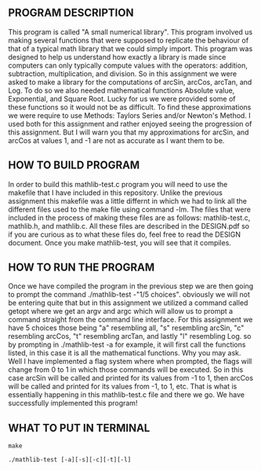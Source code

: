 PROGRAM DESCRIPTION
-------------------
This program is called "A small numerical library". This program 
involved us making several functions that were supposed to 
replicate the behaviour of that of a typical math library
that we could simply import. This program was designed to help
us understand how exactly a library is made since computers can
only typically compute values with the operators: addition, 
subtraction, multiplication, and division. So in this assignment
we were asked to make a library for the computations of arcSin,
arcCos, arcTan, and Log. To do so we also needed mathematical 
functions Absolute value, Exponential, and Square Root. Lucky
for us we were provided some of these functions so it would 
not be as difficult. To find these approximations we were
require to use Methods: Taylors Series and/or Newton's Method.
I used both for this assignment and rather enjoyed seeing the
progression of this assignment. But I will warn you that my 
approximations for arcSin, and arcCos at values 1, and -1 are
not as accurate as I want them to be. 

HOW TO BUILD PROGRAM
--------------------
In order to build this mathlib-test.c program you will need to use the
makefile that I have included in this repository. Unlike the previous
assignment this makefile was a little differnt in which we had to 
link all the different files used to the make file using command -lm.
The files that were included in the process of making these files are
as follows: mathlib-test.c, mathlib.h, and mathlib.c. All these files
are described in the DESIGN.pdf so if you are curious as to what these 
files do, feel free to read the DESIGN document. Once you make 
mathlib-test, you will see that it compiles. 

HOW TO RUN THE PROGRAM
----------------------
Once we have compiled the program in the previous step we are then 
going to prompt the command ./mathlib-test -"1/5 choices". obviously 
we will not be entering quite that but in this assignment we utilized
a command called getopt where we get an argv and argc which will allow
us to prompt a command straight from the command line interface. For 
this assignment we have 5 choices those being "a" resembling all, "s" 
resembling arcSin, "c" resembling arcCos, "t" resembling arcTan, and 
lastly "l" resembling Log. so by prompting in ./mathlib-test -a for 
example, it will first call the functions listed, in this case it is
all the mathematical functions. Why you may ask. Well I have implemented
a flag system where when prompted, the flags will change from 0 to 1
in which those commands will be executed. So in this case arcSin will
be called and printed for its values from -1 to 1, then arcCos will be 
called and printed for its values from -1, to 1, etc. That is what is 
essentially happening in this mathlib-test.c file and there we go. We
have successfully implemented this program!

WHAT TO PUT IN TERMINAL
-----------------------
```
make
```
```
./mathlib-test [-a][-s][-c][-t][-l]
```
